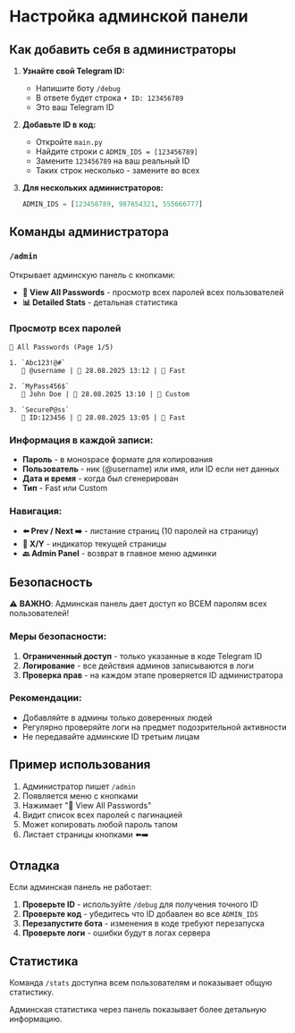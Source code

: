 # Настройка админской панели

## Как добавить себя в администраторы

1. **Узнайте свой Telegram ID:**
   - Напишите боту `/debug`
   - В ответе будет строка `• ID: 123456789`
   - Это ваш Telegram ID

2. **Добавьте ID в код:**
   - Откройте `main.py`
   - Найдите строки с `ADMIN_IDS = [123456789]`
   - Замените `123456789` на ваш реальный ID
   - Таких строк несколько - замените во всех

3. **Для нескольких администраторов:**
   ```python
   ADMIN_IDS = [123456789, 987654321, 555666777]
   ```

## Команды администратора

### `/admin`
Открывает админскую панель с кнопками:
- **📖 View All Passwords** - просмотр всех паролей всех пользователей
- **📊 Detailed Stats** - детальная статистика

### Просмотр всех паролей
```
📖 All Passwords (Page 1/5)

1. `Abc123!@#`
   👤 @username | 📅 28.08.2025 13:12 | 🔧 Fast

2. `MyPass456$`
   👤 John Doe | 📅 28.08.2025 13:10 | 🔧 Custom

3. `SecureP@ss`
   👤 ID:123456 | 📅 28.08.2025 13:05 | 🔧 Fast
```

### Информация в каждой записи:
- **Пароль** - в монospace формате для копирования
- **Пользователь** - ник (@username) или имя, или ID если нет данных
- **Дата и время** - когда был сгенерирован
- **Тип** - Fast или Custom

### Навигация:
- **⬅️ Prev / Next ➡️** - листание страниц (10 паролей на страницу)
- **📄 X/Y** - индикатор текущей страницы
- **🔙 Admin Panel** - возврат в главное меню админки

## Безопасность

⚠️ **ВАЖНО**: Админская панель дает доступ ко ВСЕМ паролям всех пользователей!

### Меры безопасности:
1. **Ограниченный доступ** - только указанные в коде Telegram ID
2. **Логирование** - все действия админов записываются в логи
3. **Проверка прав** - на каждом этапе проверяется ID администратора

### Рекомендации:
- Добавляйте в админы только доверенных людей
- Регулярно проверяйте логи на предмет подозрительной активности
- Не передавайте админские ID третьим лицам

## Пример использования

1. Администратор пишет `/admin`
2. Появляется меню с кнопками
3. Нажимает "📖 View All Passwords"
4. Видит список всех паролей с пагинацией
5. Может копировать любой пароль тапом
6. Листает страницы кнопками ⬅️➡️

## Отладка

Если админская панель не работает:

1. **Проверьте ID** - используйте `/debug` для получения точного ID
2. **Проверьте код** - убедитесь что ID добавлен во все `ADMIN_IDS`
3. **Перезапустите бота** - изменения в коде требуют перезапуска
4. **Проверьте логи** - ошибки будут в логах сервера

## Статистика

Команда `/stats` доступна всем пользователям и показывает общую статистику.

Админская статистика через панель показывает более детальную информацию.
